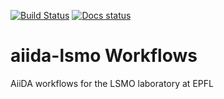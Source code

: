 [![Build Status](https://travis-ci.org/yakutovicha/aiida-lsmo.svg?branch=master)](https://travis-ci.org/yakutovicha/aiida-lsmo)
[![Docs status](https://readthedocs.org/projects/aiida-lsmo/badge)](http://aiida-lsmo.readthedocs.io/)

# aiida-lsmo Workflows

AiiDA workflows for the LSMO laboratory at EPFL
